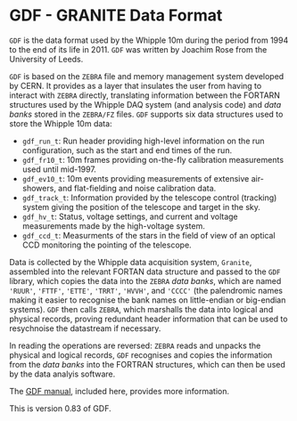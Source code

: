 # GDF - GRANITE Data Format

`GDF` is the data format used by the Whipple 10m during the period from 1994 to the end of its life in 2011. `GDF` was written by Joachim Rose from the University of Leeds.

`GDF` is based on the `ZEBRA` file and memory management system developed by CERN. It provides as a layer that insulates the user from having to interact with `ZEBRA` directly, translating information between the FORTARN structures used by the Whipple DAQ system (and analysis code) and *data banks* stored in the `ZEBRA/FZ` files. `GDF` supports six data structures used to store the Whipple 10m data:

- `gdf_run_t`: Run header providing high-level information on the run configuration, such as the start and end times of the run.
- `gdf_fr10_t`: 10m frames providing on-the-fly calibration measurements used until mid-1997.
- `gdf_ev10_t`: 10m events providing measurements of extensive air-showers, and flat-fielding and noise calibration data.
- `gdf_track_t`: Information provided by the telescope control (tracking) system giving the position of the telescope and target in the sky.
- `gdf_hv_t`: Status, voltage settings, and current and voltage measurements made by the high-voltage system.
- `gdf_ccd_t`: Measurments of the stars in the field of view of an optical CCD monitoring the pointing of the telescope.

Data is collected by the Whipple data acquisition system, `Granite`, assembled into the relevant FORTAN data structure and passed to the `GDF` library, which copies the data into the `ZEBRA` *data banks*, which are named `'RUUR'`, `'FTTF'`, `'ETTE'`, `'TRRT'`, `'HVVH'`, and `'CCCC'` (the palendromic names making it easier to recognise the bank names on little-endian or big-endian systems). `GDF` then calls `ZEBRA`, which marshalls the data into logical and physical records, proving redundant header information that can be used to resychnoise the datastream if necessary.

In reading the operations are reversed: `ZEBRA` reads and unpacks the physical and logical records, `GDF` recognises and copies the information from the *data banks* into the FORTRAN structures, which can then be used by the data analyis software.

The [GDF manual](https://github.com/Whipple10m/GDF/blob/main/gdf.pdf), included here, provides more information.

This is version 0.83 of GDF.
